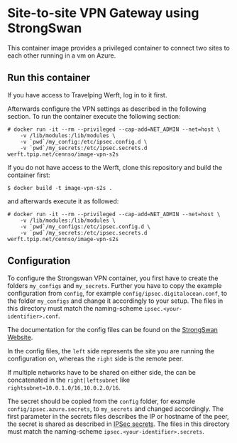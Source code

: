 # Site-to-site VPN Gateway using StrongSwan

This container image provides a privileged container to connect two sites
to each other running in a vm on Azure.

## Run this container

If you have access to Travelping Werft, log in to it first.

Afterwards configure the VPN settings as described in the following section.
To run the container execute the following section:

```
# docker run -it --rm --privileged --cap-add=NET_ADMIN --net=host \
    -v /lib/modules:/lib/modules \
    -v `pwd`/my_config:/etc/ipsec.config.d \
    -v `pwd`/my_secrets:/etc/ipsec.secrets.d werft.tpip.net/cennso/image-vpn-s2s
```

If you do not have access to the Werft, clone this repository and build the container first:

```
$ docker build -t image-vpn-s2s .
```

and afterwards execute it as followed:

```
# docker run -it --rm --privileged --cap-add=NET_ADMIN --net=host \
    -v /lib/modules:/lib/modules \
    -v `pwd`/my_configs:/etc/ipsec.config.d \
    -v `pwd`/my_secrets:/etc/ipsec.secrets.d werft.tpip.net/cennso/image-vpn-s2s
```

## Configuration
To configure the Strongswan VPN container, you first have to create the folders `my_configs` and `my_secrets`.
Further you have to copy the example configuration from `config`, for example `config/ipsec.digitalocean.conf`, to the folder `my_configs` and change it accordingly to your setup.
The files in this directory must match the naming-scheme `ipsec.<your-identifier>.conf`.

The documentation for the config files can be found on the [StrongSwan Website](https://wiki.strongswan.org/projects/strongswan/wiki/IpsecConf).

In the config files, the `left` side represents the site you are running the configuration on, whereas the `right` side is the remote peer.

If multiple networks have to be shared on either side, the can be concatenated in the `right|leftsubnet` like `rightsubnet=10.0.1.0/16,10.0.2.0/16`.

The secret should be copied from the `config` folder, for example `config/ipsec.azure.secrets`, to `my_secrets` and changed accordingly. The first parameter in the secrets files describes the IP or hostname of the peer, the secret is shared as described in [IPSec secrets](https://wiki.strongswan.org/projects/strongswan/wiki/IpsecSecrets).
The files in this directory must match the naming-scheme `ipsec.<your-identifier>.secrets`.
